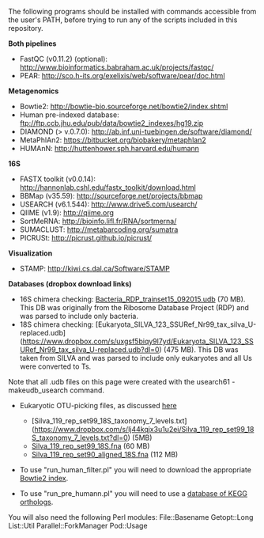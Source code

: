 The following programs should be installed with commands accessible from the user's PATH, before trying to run any of the scripts included in this repository.

**Both pipelines**
* FastQC (v0.11.2) (optional): http://www.bioinformatics.babraham.ac.uk/projects/fastqc/
* PEAR: http://sco.h-its.org/exelixis/web/software/pear/doc.html
 
**Metagenomics**
* Bowtie2: http://bowtie-bio.sourceforge.net/bowtie2/index.shtml
* Human pre-indexed database: ftp://ftp.ccb.jhu.edu/pub/data/bowtie2_indexes/hg19.zip
* DIAMOND (> v.0.7.0): http://ab.inf.uni-tuebingen.de/software/diamond/
* MetaPhlAn2: https://bitbucket.org/biobakery/metaphlan2
* HUMAnN: http://huttenhower.sph.harvard.edu/humann

**16S**
* FASTX toolkit (v0.0.14): http://hannonlab.cshl.edu/fastx_toolkit/download.html
* BBMap (v35.59): http://sourceforge.net/projects/bbmap 
* USEARCH (v6.1.544): http://www.drive5.com/usearch/
* QIIME (v1.9): http://qiime.org
* SortMeRNA: http://bioinfo.lifl.fr/RNA/sortmerna/
* SUMACLUST: http://metabarcoding.org/sumatra
* PICRUSt: http://picrust.github.io/picrust/

**Visualization**
* STAMP: http://kiwi.cs.dal.ca/Software/STAMP


**Databases (dropbox download links)**
* 16S chimera checking: [Bacteria_RDP_trainset15_092015.udb](https://www.dropbox.com/s/8qr42doaez48oc3/Bacteria_RDP_trainset15_092015.udb?dl=0) (70 MB). This DB was originally from the Ribosome Database Project (RDP) and was parsed to include only bacteria. 
* 18S chimera checking: [Eukaryota_SILVA_123_SSURef_Nr99_tax_silva_U-replaced.udb] (https://www.dropbox.com/s/uxgsf5biqy9l7yd/Eukaryota_SILVA_123_SSURef_Nr99_tax_silva_U-replaced.udb?dl=0) (475 MB). This DB was taken from SILVA and was parsed to include only eukaryotes and all Us were converted to Ts.

Note that all .udb files on this page were created with the usearch61 -makeudb_usearch command.

* Eukaryotic OTU-picking files, as discussed [here](https://github.com/mlangill/microbiome_helper/wiki/Changes-to-16S-workflow-for-18S-data)
   * [Silva_119_rep_set99_18S_taxonomy_7_levels.txt] (https://www.dropbox.com/s/lj44kqjx3u1u2ei/Silva_119_rep_set99_18S_taxonomy_7_levels.txt?dl=0) (5MB)
   * [Silva_119_rep_set99_18S.fna](https://www.dropbox.com/s/muq4up1lp5al5pz/Silva_119_rep_set99_18S.fna?dl=0) (60 MB)
   * [Silva_119_rep_set90_aligned_18S.fna](https://www.dropbox.com/s/cw77k375ayaqh0n/Silva_119_rep_set90_aligned_18S.fna?dl=0) (112 MB)

* To use "run_human_filter.pl" you will need to download the appropriate [Bowtie2 index](http://bowtie-bio.sourceforge.net/bowtie2/index.shtml). 

* To use "run_pre_humann.pl" you will need to use a [database of KEGG orthologs](https://www.dropbox.com/s/hzduqabilbrqr36/kegg.reduced.dmnd?dl=0).

You will also need the following Perl modules: 
    File::Basename Getopt::Long List::Util Parallel::ForkManager Pod::Usage
